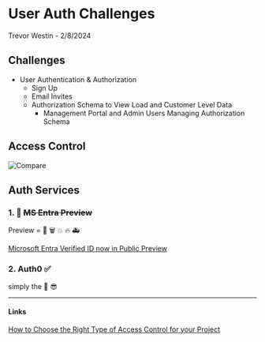 # User Auth Challenges

Trevor Westin - 2/8/2024

## Challenges

- User Authentication & Authorization
  - Sign Up
  - Email Invites
  - Authorization Schema to View Load and Customer Level Data
    - Management Portal and Admin Users Managing Authorization Schema

## Access Control

![Compare](https://static-assets.amplication.com/blog/choosing-between-role-based-vs-claims-based-vs-permission-based-access-control-mechanism/1.png)

## Auth Services

### 1. :bricks: ~~MS Entra Preview~~

Preview = :shit: :wastebasket: :boom: :fire: :ambulance:

[Microsoft Entra Verified ID now in Public Preview](https://www.microsoft.com/en-us/security/business/solutions/decentralized-identity)

### 2. Auth0 :white_check_mark:

simply the :goat: :sunglasses:

---

#### Links

[How to Choose the Right Type of Access Control for your Project](https://amplication.com/blog/choosing-between-role-based-vs-claims-based-vs-permission-based-access-control-mechanism)
